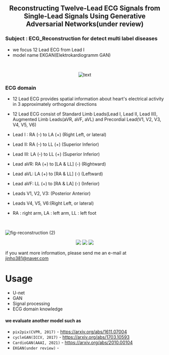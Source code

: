 <p align="center">
 
 <h2 align="center">Reconstructing Twelve-Lead ECG Signals from Single-Lead Signals Using
Generative Adversarial Networks(under review)</h2>

### Subject : ECG_Reconstruction for detect multi label diseases
 
-   we focus 12 Lead ECG from Lead I
-   model name EKGAN(Elektrokardiogramm GAN)      
 <br/>
 
 <p align="center">  
  <img src="https://user-images.githubusercontent.com/81897022/211444031-9ad4e7a6-7851-44ff-94b0-c49f2827f222.png" alt="text" width="number" />
</p>

### ECG domain
-   12 Lead ECG provides spatial information about heart's electrical activity in 3 approximately orthogonal directions
-   12 Lead ECG consist of Standard Limb Leads(Lead I, Lead II, Lead III), Augmented Limb Leads(aVR, aVF, aVL) and Precordial Lead(V1, V2, V3, V4, V5, V6)

-   Lead I : RA (-) to LA (+) (Right Left, or lateral)
-   Lead II: RA (-) to LL (+) (Superior Inferior)
-   Lead III: LA (-) to LL (+) (Superior Inferior)
-   Lead aVR: RA (+) to [LA & LL] (-) (Rightward)
-   Lead aVL: LA (+) to [RA & LL] (-) (Leftward)
-   Lead aVF: LL (+) to [RA & LA] (-) (Inferior)
-   Leads V1, V2, V3: (Posterior Anterior)
-   Leads V4, V5, V6:(Right Left, or lateral)
* RA : right arm, LA : left arm, LL : left foot



 <br/>
</p>
 
 ![fig-reconstruction (2)](https://user-images.githubusercontent.com/81897022/211257601-fa974428-2579-4a56-bd4d-08d9bed0dfa4.png)

</p>








<p align="center">
<img src="https://img.shields.io/badge/Python-3776AB?style=for-the-badge&logo=Python&logoColor=white">
<img src="https://img.shields.io/badge/Tensorflow-FF6F00?style=for-the-badge&logo=Tensorflow&logoColor=white">
   <img src="https://img.shields.io/badge/keras-D00000?style=for-the-badge&logo=keras&logoColor=white">
</p>  

if you want more information, please send me an e-mail at jinho381@naver.com

</p>

# Usage

-   U-net
-   GAN
-   Signal processing
-   ECG domain knowledge


#### we evaluate another model such as

-   `pix2pix(CVPR, 2017)` - https://arxiv.org/abs/1611.07004
-   `cycleGAN(ICCV, 2017)` - https://arxiv.org/abs/1703.10593
-   `CardioGAN(AAAI, 2021)` - https://arxiv.org/abs/2010.00104
-   `EKGAN(under review)` - 







